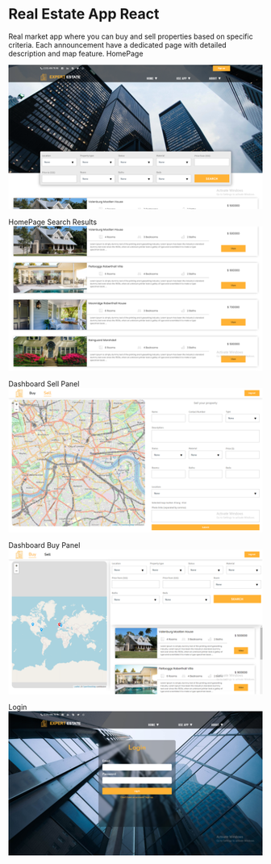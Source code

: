 # Real Estate App React

Real market app where you can buy and sell properties based on specific criteria. Each announcement have a dedicated page with detailed description and map feature.
HomePage

![DHCP FSM](https://github.com/GabrielDamian/portfolio/blob/main/src/images/global_Wiki_github/real-estate/1.png)

HomePage Search Results
![DHCP FSM](https://github.com/GabrielDamian/portfolio/blob/main/src/images/global_Wiki_github/real-estate/2.png)

Dashboard Sell Panel
![DHCP FSM](https://github.com/GabrielDamian/portfolio/blob/main/src/images/global_Wiki_github/real-estate/3.png)

Dashboard Buy Panel
![DHCP FSM](https://github.com/GabrielDamian/portfolio/blob/main/src/images/global_Wiki_github/real-estate/4.png)

Login
![DHCP FSM](https://github.com/GabrielDamian/portfolio/blob/main/src/images/global_Wiki_github/real-estate/5.png)
